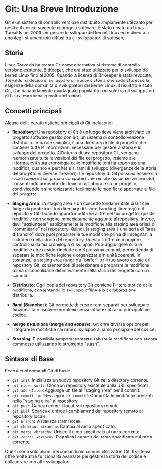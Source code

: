 # Git: Una Breve Introduzione

Git è un sistema di controllo versione distribuito ampiamente utilizzato per gestire il codice sorgente di progetti software. È stato creato da Linus Torvalds nel 2005 per gestire lo sviluppo del kernel Linux ed è diventato uno degli strumenti più diffusi tra gli sviluppatori di software.

## Storia

Linus Torvalds ha creato Git come alternativa al sistema di controllo versione esistente, BitKeeper, che era stato utilizzato per lo sviluppo del kernel Linux fino al 2005. Quando la licenza di BitKeeper è stata revocata, Torvalds ha deciso di sviluppare un nuovo sistema che soddisfacesse le esigenze della comunità di sviluppatori del kernel Linux. Il risultato è stato Git, che ha rapidamente guadagnato popolarità non solo tra gli sviluppatori di Linux, ma anche in molti altri settori.

## Concetti principali

Alcune delle caratteristiche principali di Git includono:

- **Repository**: Una repository di Git è un luogo dove viene archiviato un progetto software gestito con Git, un sistema di controllo versione distribuito. In parole semplici, è una directory di file di progetto che contiene tutte le informazioni necessarie per gestire la storia e lo sviluppo del progetto. All'interno di una repository Git, vengono memorizzate tutte le versioni dei file del progetto, insieme alle informazioni sulla cronologia delle modifiche (chi ha apportato una modifica, quando e perché) e ai rami di sviluppo (divergenze della storia del progetto in diverse direzioni). 
Le repository di Git possono essere sia locali (presenti sul proprio computer) che remote (su un server remoto), consentendo ai membri del team di collaborare su un progetto, condividendo e sincronizzando facilmente le modifiche apportate ai file del progetto.

- **Staging Area**: La staging area è un concetto fondamentale di Git che funge da ponte tra il tuo directory di lavoro (working directory) e il repository Git. Quando apporti modifiche ai file nel tuo progetto, queste modifiche non vengono immediatamente aggiunte al repository. Invece, devi "aggiungere" esplicitamente le modifiche alla staging area prima di "committarle" nel repository.
Quindi, la staging area è una sorta di "area di transito" dove puoi preparare le tue modifiche prima di impegnarti a includerle nella storia del repository. Questo ti offre un maggiore controllo sulla tua cronologia di sviluppo. Puoi aggiungere solo le modifiche che desideri includere nel prossimo commit, permettendo di separare le modifiche logiche e organizzarle in unità coerenti.
In sostanza, la staging area funge da "buffer" tra il tuo lavoro attuale e il repository Git, consentendoti di selezionare e preparare le modifiche prima di consolidarle definitivamente nella storia del progetto con un commit.
- **Distribuito**: Ogni copia del repository Git contiene l'intero storico delle modifiche, consentendo lo sviluppo offline e la collaborazione distribuita.
- **Rami (Branches)**: Git permette di creare rami separati per sviluppare funzionalità o risolvere problemi senza influire sul ramo principale del codice.
- **Merge e Riunione (Merge and Rebase)**: Git offre diverse opzioni per integrare le modifiche dai rami di sviluppo al ramo principale del codice.
- **Stashing**: È possibile temporaneamente salvare le modifiche non ancora commesse utilizzando lo strumento "stash".

## Sintassi di Base

Ecco alcuni comandi Git di base:

- `git init`: Inizializza un nuovo repository Git nella directory corrente.
- `git clone <url>`: Clona un repository esistente dalla URL specificata.
- `git add <file>`: Aggiunge un file al "staging area" per il commit.
- `git commit -m "Messaggio di commit"`: Committa le modifiche presenti nello "staging area" al repository.
- `git push`: Carica i commit locali sul repository remoto.
- `git pull`: Scarica e unisce i cambiamenti dal repository remoto al repository locale.
- `git branch`: Visualizza i rami locali.
- `git checkout <branch>`: Cambia al ramo specificato.
- `git merge <branch>`: Unisce il ramo specificato al ramo corrente.
- `git rebase <branch>`: Riapplica i commit del ramo specificato sul ramo corrente.

Questi sono solo alcuni dei comandi più comuni utilizzati in Git. Il sistema offre molte altre funzionalità avanzate per gestire la storia del codice e collaborare con altri sviluppatori.






